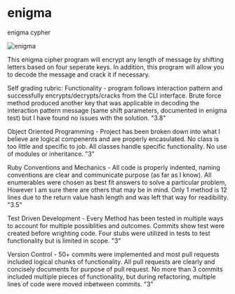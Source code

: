 # enigma
enigma cypher

![enigma](https://thumbs.gfycat.com/GlaringDamagedKittiwake-size_restricted.gif)

This enigma cipher program will encrypt any length of message by shifting letters based on four seperate keys. In addition, this program will allow you to decode the message and crack it if necessary. 

Self grading rubric:
Functionality - program follows interaction pattern and successfully encrypts/decrypts/cracks from the CLI interface. Brute force method produced another key that was applicable in decoding the interaction pattern message (same shift parameters, documented in enigma test) but I have found no issues with the solution. "3.8"

Object Oriented Programming - Project has been broken down into what I believe are logical compenents and are properly encasulated. No class is too little and specific to job. All classes handle specific functionality. No use of modules or inheritance. "3"

Ruby Conventions and Mechanics - All code is properly indented, naming conventions are clear and communicate purpose (as far as I know). All enumerables were chosen as best fit answers to solve a particular problem, However I am sure there are others that may be in mind. Only 1 method is 12 lines due to the return value hash length and was left that way for readibility. "3.5"

Test Driven Development - Every Method has been tested in multiple ways to account for multiple possiblities and outcomes. Commits show test were created before wrighting code. Four stubs were utilized in tests to test functionality but is limited in scope. "3"

Version Control - 50+ commits were implemented and most pull requests included logical chunks of functionality. All pull requests are clearly and concisely documents for purpose of pull request. No more than 3 commits included multiple pieces of functionality, but during refactoring, multiple lines of code were moved inbetween commits. "3"

